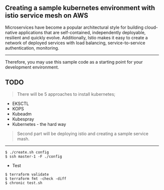 ## Creating a sample kubernetes environment with istio service mesh on AWS 
 

Microservices have become a popular architectural style for building cloud-native applications that are self-contained, independently deployable, resilient and quickly evolve. Additionally, Istio makes it easy to create a network of deployed services with load balancing, service-to-service authentication, monitoring.

---

Therefore, you may use this sample code as a starting point for your development environment. 



## TODO 
> There will be 5 approaches to install kubernetes;
- EKSCTL
- KOPS
- Kubeadm 
- Kubespray
- Kubernetes - the hard way 

> Second part will be deploying istio and creating a sample service mash.

---
```shell script
$ ./create.sh config
$ ssh master-1 -F ./config
```

 
- Test
```shell script
$ terraform validate
$ terraform fmt -check -diff 
$ chronic test.sh
```